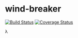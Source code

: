 # wind-breaker

[![Build Status](https://travis-ci.org/windbreaker-io/windbreaker.svg?branch=master)](https://travis-ci.org/windbreaker-io/windbreaker)
[![Coverage Status](https://coveralls.io/repos/github/windbreaker-io/windbreaker/badge.svg?branch=master)](https://coveralls.io/github/windbreaker-io/windbreaker?branch=master)

λ
